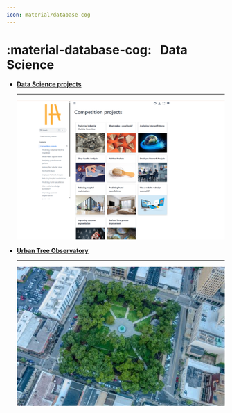 ```yaml
---
icon: material/database-cog
---
```


# :material-database-cog: &nbsp; Data Science

<div class="grid cards" markdown>

-   [__Data Science projects__](works/ds_projects.md)

    ---

    [![](imgs/data_science_projects.png)](works/ds_projects.md)


-   [__Urban Tree Observatory__](works/urban_tree.md)

    ---

    [![](imgs/omdena_urban_tree.jpg)](works/urban_tree.md)


</div>